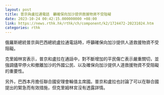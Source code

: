 ```yaml
---
layout: post
title: 普京與盧拉通電話　籲確保向加沙提供救援物資不受阻礙
date: 2023-10-24 00:42:15.000000000 +08:00
link: https://news.rthk.hk/rthk/ch/component/k2/1724472-20231024.htm
categories: rthk
---
```


俄羅斯總統普京與巴西總統盧拉通電話時，呼籲確保向加沙提供人道救援物資不受阻礙。

克里姆林宮表示，普京和盧拉在通話中，對不斷增加的平民傷亡表示嚴重關切，並強調儘早停火和撤離加沙的外國公民、以及確保向加沙提供人道救援物資不受阻礙的重要性。

另外，巴西本月擔任聯合國安理會輪值主席國。普京和盧拉也討論了可以在聯合國提出的緊急而有效措施，但克里姆林宮沒有透露詳情。
